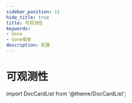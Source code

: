 ```yaml
---
sidebar_position: 11
hide_title: true
title: 可观测性
keywords:
- Gone
- Gone框架
description: 配置
---
```


# 可观测性


import DocCardList from '@theme/DocCardList';

<DocCardList />